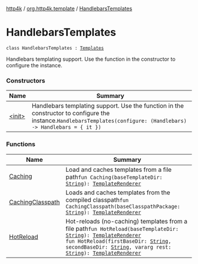 [http4k](../../index.md) / [org.http4k.template](../index.md) / [HandlebarsTemplates](./index.md)

# HandlebarsTemplates

`class HandlebarsTemplates : `[`Templates`](../-templates/index.md)

Handlebars templating support. Use the function in the constructor to configure the instance.

### Constructors

| Name | Summary |
|---|---|
| [&lt;init&gt;](-init-.md) | Handlebars templating support. Use the function in the constructor to configure the instance.`HandlebarsTemplates(configure: (Handlebars) -> Handlebars = { it })` |

### Functions

| Name | Summary |
|---|---|
| [Caching](-caching.md) | Load and caches templates from a file path`fun Caching(baseTemplateDir: `[`String`](https://kotlinlang.org/api/latest/jvm/stdlib/kotlin/-string/index.html)`): `[`TemplateRenderer`](../-template-renderer.md) |
| [CachingClasspath](-caching-classpath.md) | Loads and caches templates from the compiled classpath`fun CachingClasspath(baseClasspathPackage: `[`String`](https://kotlinlang.org/api/latest/jvm/stdlib/kotlin/-string/index.html)`): `[`TemplateRenderer`](../-template-renderer.md) |
| [HotReload](-hot-reload.md) | Hot-reloads (no-caching) templates from a file path`fun HotReload(baseTemplateDir: `[`String`](https://kotlinlang.org/api/latest/jvm/stdlib/kotlin/-string/index.html)`): `[`TemplateRenderer`](../-template-renderer.md)<br>`fun HotReload(firstBaseDir: `[`String`](https://kotlinlang.org/api/latest/jvm/stdlib/kotlin/-string/index.html)`, secondBaseDir: `[`String`](https://kotlinlang.org/api/latest/jvm/stdlib/kotlin/-string/index.html)`, vararg rest: `[`String`](https://kotlinlang.org/api/latest/jvm/stdlib/kotlin/-string/index.html)`): `[`TemplateRenderer`](../-template-renderer.md) |
